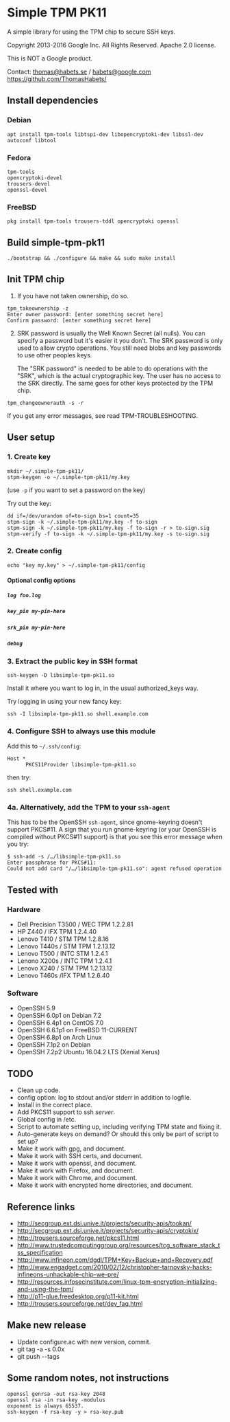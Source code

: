 # Simple TPM PK11

A simple library for using the TPM chip to secure SSH keys.

Copyright 2013-2016 Google Inc. All Rights Reserved.
Apache 2.0 license.

This is NOT a Google product.

Contact: thomas@habets.se / habets@google.com
https://github.com/ThomasHabets/


## Install dependencies

### Debian
```shell
apt install tpm-tools libtspi-dev libopencryptoki-dev libssl-dev autoconf libtool
```

### Fedora
```shell
tpm-tools
opencryptoki-devel
trousers-devel
openssl-devel
```

### FreeBSD
```shell
pkg install tpm-tools trousers-tddl opencryptoki openssl
```

## Build simple-tpm-pk11
```shell
./bootstrap && ./configure && make && sudo make install
```


## Init TPM chip
1. If you have not taken ownership, do so.
```shell
tpm_takeownership -z
Enter owner password: [enter something secret here]
Confirm password: [enter something secret here]
```

2. SRK password is usually the Well Known Secret (all nulls). You can
   specify a password but it's easier it you don't. The SRK password is only
   used to allow crypto operations. You still need blobs and key passwords to
   use other peoples keys.

   The "SRK password" is needed to be able to do operations with the "SRK",
   which is the actual cryptographic key. The user has no access to the SRK
   directly. The same goes for other keys protected by the TPM chip.
```shell
tpm_changeownerauth -s -r
```

If you get any error messages, see read TPM-TROUBLESHOOTING.

## User setup

### 1. Create key
```
mkdir ~/.simple-tpm-pk11/
stpm-keygen -o ~/.simple-tpm-pk11/my.key
```

(use `-p` if you want to set a password on the key)

Try out the key:
```
dd if=/dev/urandom of=to-sign bs=1 count=35
stpm-sign -k ~/.simple-tpm-pk11/my.key -f to-sign
stpm-sign -k ~/.simple-tpm-pk11/my.key -f to-sign -r > to-sign.sig
stpm-verify -f to-sign -k ~/.simple-tpm-pk11/my.key -s to-sign.sig
```

### 2. Create config
```
echo "key my.key" > ~/.simple-tpm-pk11/config
```

#### Optional config options

##### `log foo.log`
##### `key_pin my-pin-here`
##### `srk_pin my-pin-here`
##### `debug`

### 3. Extract the public key in SSH format
```
ssh-keygen -D libsimple-tpm-pk11.so
```

Install it where you want to log in, in the usual authorized_keys way.

Try logging in using your new fancy key:
```
ssh -I libsimple-tpm-pk11.so shell.example.com
```

### 4. Configure SSH to always use this module
Add this to `~/.ssh/config`:
```
Host *
      PKCS11Provider libsimple-tpm-pk11.so
```

then try:
```shell
ssh shell.example.com
```

### 4a. Alternatively, add the TPM to your `ssh-agent`

This has to be the OpenSSH `ssh-agent`, since gnome-keyring doesn't support
PKCS#11. A sign that you run gnome-keyring (or your OpenSSH is compiled
without PKCS#11 support) is that you see this error message when you try:

```
$ ssh-add -s /…/libsimple-tpm-pk11.so
Enter passphrase for PKCS#11:
Could not add card "/…/libsimple-tpm-pk11.so": agent refused operation
```

## Tested with

### Hardware
* Dell Precision T3500 / WEC TPM 1.2.2.81
* HP Z440 / IFX TPM 1.2.4.40
* Lenovo T410 / STM TPM 1.2.8.16
* Lenovo T440s / STM TPM 1.2.13.12
* Lenovo T500 / INTC STM 1.2.4.1
* Lenono X200s / INTC TPM 1.2.4.1
* Lenovo X240 / STM TPM 1.2.13.12
* Lenovo T460s /IFX TPM 1.2.6.40

### Software
* OpenSSH 5.9
* OpenSSH 6.0p1 on Debian 7.2
* OpenSSH 6.4p1 on CentOS 7.0
* OpenSSH 6.6.1p1 on FreeBSD 11-CURRENT
* OpenSSH 6.8p1 on Arch Linux
* OpenSSH 7.1p2 on Debian
* OpenSSH 7.2p2 Ubuntu 16.04.2 LTS (Xenial Xerus)

## TODO
* Clean up code.
* config option: log to stdout and/or stderr in addition to logfile.
* Install in the correct place.
* Add PKCS11 support to ssh *server*.
* Global config in /etc.
* Script to automate setting up, including verifying TPM state and fixing it.
* Auto-generate keys on demand? Or should this only be part of script to set up?
* Make it work with gpg, and document.
* Make it work with SSH certs, and document.
* Make it work with openssl, and document.
* Make it work with Firefox, and document.
* Make it work with Chrome, and document.
* Make it work with encrypted home directories, and document.


## Reference links
* http://secgroup.ext.dsi.unive.it/projects/security-apis/tookan/
* http://secgroup.ext.dsi.unive.it/projects/security-apis/cryptokix/
* http://trousers.sourceforge.net/pkcs11.html
* http://www.trustedcomputinggroup.org/resources/tcg_software_stack_tss_specification
* http://www.infineon.com/dgdl/TPM+Key+Backup+and+Recovery.pdf
* http://www.engadget.com/2010/02/12/christopher-tarnovsky-hacks-infineons-unhackable-chip-we-pre/
* http://resources.infosecinstitute.com/linux-tpm-encryption-initializing-and-using-the-tpm/
* http://p11-glue.freedesktop.org/p11-kit.html
* http://trousers.sourceforge.net/dev_faq.html


## Make new release
* Update configure.ac with new version, commit.
* git tag -a -s 0.0x
* git push --tags


## Some random notes, not instructions
```shell
openssl genrsa -out rsa-key 2048
openssl rsa -in rsa-key -modulus
exponent is always 65537.
ssh-keygen -f rsa-key -y > rsa-key.pub
```
